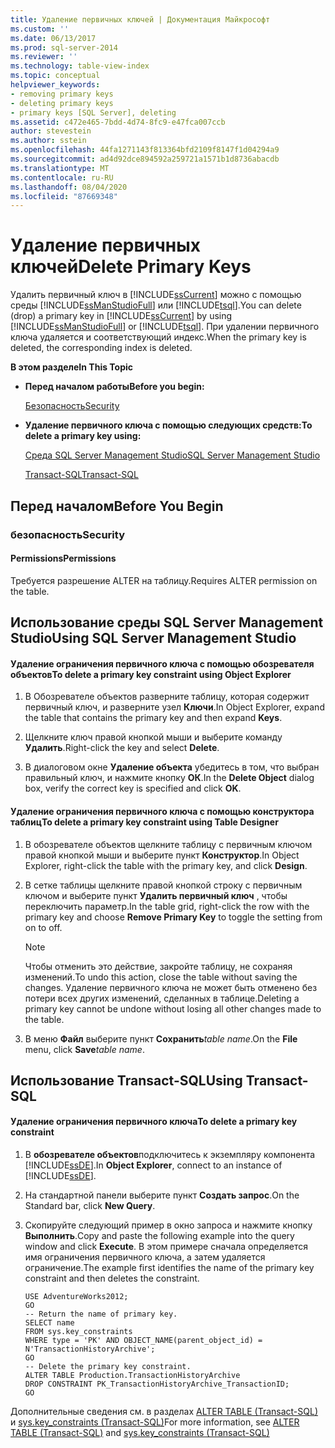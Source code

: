 ```yaml
---
title: Удаление первичных ключей | Документация Майкрософт
ms.custom: ''
ms.date: 06/13/2017
ms.prod: sql-server-2014
ms.reviewer: ''
ms.technology: table-view-index
ms.topic: conceptual
helpviewer_keywords:
- removing primary keys
- deleting primary keys
- primary keys [SQL Server], deleting
ms.assetid: c472e465-7bdd-4d74-8fc9-e47fca007ccb
author: stevestein
ms.author: sstein
ms.openlocfilehash: 44fa1271143f813364bfd2109f8147f1d04294a9
ms.sourcegitcommit: ad4d92dce894592a259721a1571b1d8736abacdb
ms.translationtype: MT
ms.contentlocale: ru-RU
ms.lasthandoff: 08/04/2020
ms.locfileid: "87669348"
---
```

# <a name="delete-primary-keys"></a><span data-ttu-id="a1636-102">Удаление первичных ключей</span><span class="sxs-lookup"><span data-stu-id="a1636-102">Delete Primary Keys</span></span>
  <span data-ttu-id="a1636-103">Удалить первичный ключ в [!INCLUDE[ssCurrent](../../includes/sscurrent-md.md)] можно с помощью среды [!INCLUDE[ssManStudioFull](../../includes/ssmanstudiofull-md.md)] или [!INCLUDE[tsql](../../includes/tsql-md.md)].</span><span class="sxs-lookup"><span data-stu-id="a1636-103">You can delete (drop) a primary key in [!INCLUDE[ssCurrent](../../includes/sscurrent-md.md)] by using [!INCLUDE[ssManStudioFull](../../includes/ssmanstudiofull-md.md)] or [!INCLUDE[tsql](../../includes/tsql-md.md)].</span></span> <span data-ttu-id="a1636-104">При удалении первичного ключа удаляется и соответствующий индекс.</span><span class="sxs-lookup"><span data-stu-id="a1636-104">When the primary key is deleted, the corresponding index is deleted.</span></span>  
  
 <span data-ttu-id="a1636-105">**В этом разделе**</span><span class="sxs-lookup"><span data-stu-id="a1636-105">**In This Topic**</span></span>  
  
-   <span data-ttu-id="a1636-106">**Перед началом работы**</span><span class="sxs-lookup"><span data-stu-id="a1636-106">**Before you begin:**</span></span>  
  
     [<span data-ttu-id="a1636-107">Безопасность</span><span class="sxs-lookup"><span data-stu-id="a1636-107">Security</span></span>](#Security)  
  
-   <span data-ttu-id="a1636-108">**Удаление первичного ключа с помощью следующих средств:**</span><span class="sxs-lookup"><span data-stu-id="a1636-108">**To delete a primary key using:**</span></span>  
  
     [<span data-ttu-id="a1636-109">Среда SQL Server Management Studio</span><span class="sxs-lookup"><span data-stu-id="a1636-109">SQL Server Management Studio</span></span>](#SSMSProcedure)  
  
     [<span data-ttu-id="a1636-110">Transact-SQL</span><span class="sxs-lookup"><span data-stu-id="a1636-110">Transact-SQL</span></span>](#TsqlProcedure)  
  
##  <a name="before-you-begin"></a><a name="BeforeYouBegin"></a> <span data-ttu-id="a1636-111">Перед началом</span><span class="sxs-lookup"><span data-stu-id="a1636-111">Before You Begin</span></span>  
  
###  <a name="security"></a><a name="Security"></a> <span data-ttu-id="a1636-112">безопасность</span><span class="sxs-lookup"><span data-stu-id="a1636-112">Security</span></span>  
  
####  <a name="permissions"></a><a name="Permissions"></a> <span data-ttu-id="a1636-113">Permissions</span><span class="sxs-lookup"><span data-stu-id="a1636-113">Permissions</span></span>  
 <span data-ttu-id="a1636-114">Требуется разрешение ALTER на таблицу.</span><span class="sxs-lookup"><span data-stu-id="a1636-114">Requires ALTER permission on the table.</span></span>  
  
##  <a name="using-sql-server-management-studio"></a><a name="SSMSProcedure"></a> <span data-ttu-id="a1636-115">Использование среды SQL Server Management Studio</span><span class="sxs-lookup"><span data-stu-id="a1636-115">Using SQL Server Management Studio</span></span>  
  
#### <a name="to-delete-a-primary-key-constraint-using-object-explorer"></a><span data-ttu-id="a1636-116">Удаление ограничения первичного ключа с помощью обозревателя объектов</span><span class="sxs-lookup"><span data-stu-id="a1636-116">To delete a primary key constraint using Object Explorer</span></span>  
  
1.  <span data-ttu-id="a1636-117">В Обозревателе объектов разверните таблицу, которая содержит первичный ключ, и разверните узел **Ключи**.</span><span class="sxs-lookup"><span data-stu-id="a1636-117">In Object Explorer, expand the table that contains the primary key and then expand **Keys**.</span></span>  
  
2.  <span data-ttu-id="a1636-118">Щелкните ключ правой кнопкой мыши и выберите команду **Удалить**.</span><span class="sxs-lookup"><span data-stu-id="a1636-118">Right-click the key and select **Delete**.</span></span>  
  
3.  <span data-ttu-id="a1636-119">В диалоговом окне **Удаление объекта** убедитесь в том, что выбран правильный ключ, и нажмите кнопку **ОК**.</span><span class="sxs-lookup"><span data-stu-id="a1636-119">In the **Delete Object** dialog box, verify the correct key is specified and click **OK**.</span></span>  
  
#### <a name="to-delete-a-primary-key-constraint-using-table-designer"></a><span data-ttu-id="a1636-120">Удаление ограничения первичного ключа с помощью конструктора таблиц</span><span class="sxs-lookup"><span data-stu-id="a1636-120">To delete a primary key constraint using Table Designer</span></span>  
  
1.  <span data-ttu-id="a1636-121">В обозревателе объектов щелкните таблицу с первичным ключом правой кнопкой мыши и выберите пункт **Конструктор**.</span><span class="sxs-lookup"><span data-stu-id="a1636-121">In Object Explorer, right-click the table with the primary key, and click **Design**.</span></span>  
  
2.  <span data-ttu-id="a1636-122">В сетке таблицы щелкните правой кнопкой строку с первичным ключом и выберите пункт **Удалить первичный ключ** , чтобы переключить параметр.</span><span class="sxs-lookup"><span data-stu-id="a1636-122">In the table grid, right-click the row with the primary key and choose **Remove Primary Key** to toggle the setting from on to off.</span></span>  
  
    > [!NOTE]  
    >  <span data-ttu-id="a1636-123">Чтобы отменить это действие, закройте таблицу, не сохраняя изменений.</span><span class="sxs-lookup"><span data-stu-id="a1636-123">To undo this action, close the table without saving the changes.</span></span> <span data-ttu-id="a1636-124">Удаление первичного ключа не может быть отменено без потери всех других изменений, сделанных в таблице.</span><span class="sxs-lookup"><span data-stu-id="a1636-124">Deleting a primary key cannot be undone without losing all other changes made to the table.</span></span>  
  
3.  <span data-ttu-id="a1636-125">В меню **Файл** выберите пункт **Сохранить**_table name_.</span><span class="sxs-lookup"><span data-stu-id="a1636-125">On the **File** menu, click **Save**_table name_.</span></span>  
  
##  <a name="using-transact-sql"></a><a name="TsqlProcedure"></a> <span data-ttu-id="a1636-126">Использование Transact-SQL</span><span class="sxs-lookup"><span data-stu-id="a1636-126">Using Transact-SQL</span></span>  
  
#### <a name="to-delete-a-primary-key-constraint"></a><span data-ttu-id="a1636-127">Удаление ограничения первичного ключа</span><span class="sxs-lookup"><span data-stu-id="a1636-127">To delete a primary key constraint</span></span>  
  
1.  <span data-ttu-id="a1636-128">В **обозревателе объектов**подключитесь к экземпляру компонента [!INCLUDE[ssDE](../../includes/ssde-md.md)].</span><span class="sxs-lookup"><span data-stu-id="a1636-128">In **Object Explorer**, connect to an instance of [!INCLUDE[ssDE](../../includes/ssde-md.md)].</span></span>  
  
2.  <span data-ttu-id="a1636-129">На стандартной панели выберите пункт **Создать запрос**.</span><span class="sxs-lookup"><span data-stu-id="a1636-129">On the Standard bar, click **New Query**.</span></span>  
  
3.  <span data-ttu-id="a1636-130">Скопируйте следующий пример в окно запроса и нажмите кнопку **Выполнить**.</span><span class="sxs-lookup"><span data-stu-id="a1636-130">Copy and paste the following example into the query window and click **Execute**.</span></span> <span data-ttu-id="a1636-131">В этом примере сначала определяется имя ограничения первичного ключа, а затем удаляется ограничение.</span><span class="sxs-lookup"><span data-stu-id="a1636-131">The example first identifies the name of the primary key constraint and then deletes the constraint.</span></span>  
  
    ```  
    USE AdventureWorks2012;  
    GO  
    -- Return the name of primary key.  
    SELECT name  
    FROM sys.key_constraints  
    WHERE type = 'PK' AND OBJECT_NAME(parent_object_id) = N'TransactionHistoryArchive';  
    GO  
    -- Delete the primary key constraint.  
    ALTER TABLE Production.TransactionHistoryArchive  
    DROP CONSTRAINT PK_TransactionHistoryArchive_TransactionID;   
    GO  
    ```  
  
 <span data-ttu-id="a1636-132">Дополнительные сведения см. в разделах [ALTER TABLE (Transact-SQL)](/sql/t-sql/statements/alter-table-transact-sql) и [sys.key_constraints (Transact-SQL)](/sql/relational-databases/system-catalog-views/sys-key-constraints-transact-sql)</span><span class="sxs-lookup"><span data-stu-id="a1636-132">For more information, see [ALTER TABLE &#40;Transact-SQL&#41;](/sql/t-sql/statements/alter-table-transact-sql) and [sys.key_constraints &#40;Transact-SQL&#41;](/sql/relational-databases/system-catalog-views/sys-key-constraints-transact-sql)</span></span>  
  
###  <a name="TsqlExample"></a>  
